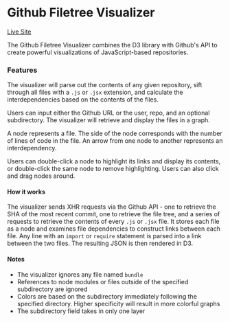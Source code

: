 # Github Filetree Visualizer

[Live Site](https://hanhee-song.github.io/project-visualizer/)

The Github Filetree Visualizer combines the D3 library with Github's API to create powerful visualizations of JavaScript-based repositories.

### Features

The visualizer will parse out the contents of any given repository, sift through all files with a ```.js``` or ```.jsx``` extension, and calculate the interdependencies based on the contents of the files.

Users can input either the Github URL or the user, repo, and an optional subdirectory. The visualizer will retrieve and display the files in a graph.

A node represents a file. The side of the node corresponds with the number of lines of code in the file. An arrow from one node to another represents an interdependency.

Users can double-click a node to highlight its links and display its contents, or double-click the same node to remove highlighting. Users can also click and drag nodes around.

#### How it works

The visualizer sends XHR requests via the Github API - one to retrieve the SHA of the most recent commit, one to retrieve the file tree, and a series of requests to retrieve the contents of every ```.js``` or ```.jsx``` file. It stores each file as a node and examines file dependencies to construct links between each file. Any line with an ```import``` or ```require``` statement is parsed into a link between the two files. The resulting JSON is then rendered in D3.

#### Notes

* The visualizer ignores any file named ```bundle```
* References to node modules or files outside of the specified subdirectory are ignored
* Colors are based on the subdirectory immediately following the specified directory. Higher specificity will result in more colorful graphs
* The subdirectory field takes in only one layer

